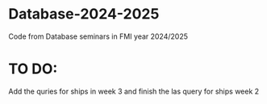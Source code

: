 # Database-2024-2025
Code from Database seminars in FMI year 2024/2025

# TO DO:
Add the quries for ships in week 3 and finish the las query for ships week 2
